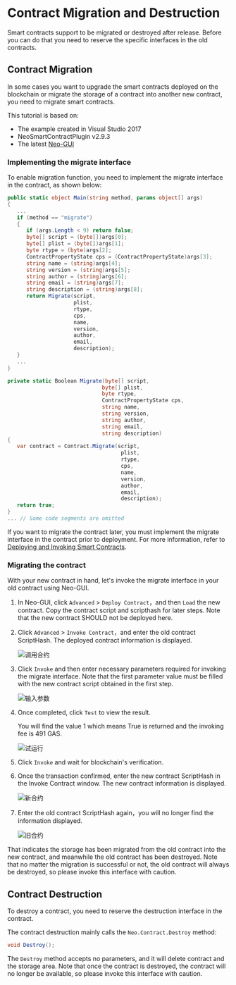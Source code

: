 # Contract Migration and Destruction

Smart contracts support to be migrated or destroyed after release. Before you can do that you need to reserve the specific interfaces in the old contracts.

## Contract Migration

In some cases you want to upgrade the smart contracts deployed on the blockchain or migrate the storage of a contract into another new contract, you need to migrate smart contracts.

This tutorial is based on:

- The example created in Visual Studio 2017
- NeoSmartContractPlugin v2.9.3
- The latest [Neo-GUI](https://github.com/neo-project/neo-gui/releases)

### Implementing the migrate interface

To enable migration function, you need to implement the migrate interface in the contract, as shown below:

```c#
public static object Main(string method, params object[] args)
{
   ...
   if (method == "migrate")
   {
      if (args.Length < 9) return false;
      byte[] script = (byte[])args[0];
      byte[] plist = (byte[])args[1];
      byte rtype = (byte)args[2];
      ContractPropertyState cps = (ContractPropertyState)args[3];
      string name = (string)args[4];
      string version = (string)args[5];
      string author = (string)args[6];
      string email = (string)args[7];
      string description = (string)args[8];
      return Migrate(script,
                     plist,
                     rtype,
                     cps,
                     name,
                     version,
                     author,
                     email,
                     description);
   }
   ...
}

private static Boolean Migrate(byte[] script,
                              byte[] plist,
                              byte rtype,
                              ContractPropertyState cps,
                              string name,
                              string version,
                              string author,
                              string email,
                              string description)
{
   var contract = Contract.Migrate(script,
                                    plist,
                                    rtype,
                                    cps,
                                    name,
                                    version,
                                    author,
                                    email,
                                    description);
   return true;
}
... // Some code segments are omitted
```

If you want to migrate the contract later, you must implement the migrate interface in the contract prior to deployment. For more information, refer to [Deploying and Invoking Smart Contracts](deploy/deploy.md).

### Migrating the contract

With your new contract in hand, let's invoke the migrate interface in your old contract using Neo-GUI.

1. In Neo-GUI, click `Advanced` > `Deploy Contract`，and then `Load` the new contract. Copy the contract script and scripthash for later steps. Note that the new contract SHOULD not be deployed here.

2. Click `Advanced` > `Invoke Contract`，and enter the old contract ScriptHash. The deployed contract information is displayed.

   ![调用合约](assets/migrate_m1.png)

3. Click `Invoke` and then enter necessary parameters required for invoking the migrate interface. Note that the first parameter value must be filled with the new contract script obtained in the first step.

   ![输入参数](assets/migrate_m2.png)

4. Once completed, click `Test` to view the result.

   You will find the value 1 which means True is returned and the invoking fee is 491 GAS.

   ![试运行](assets/migrate_m3.png)

5. Click `Invoke` and wait for blockchain's verification.

6. Once the transaction confirmed, enter the new contract ScriptHash in the Invoke Contract window. The new contract information is displayed. 

   ![新合约](assets/migrate_m4.png)

7. Enter the old contract ScriptHash again，you will no longer find the information displayed.

   ![旧合约](assets/migrate_m5.png)

That indicates the storage has been migrated from the old contract into the new contract, and meanwhile the old contract has been destroyed. Note that no matter the migration is successful or not, the old contract will always be destroyed, so please invoke this interface with caution.

## Contract Destruction

To destroy a contract, you need to reserve the destruction interface in the contract.

The contract destruction mainly calls the `Neo.Contract.Destroy` method:

```c#
void Destroy();
```

The `Destroy` method accepts no parameters, and it will delete contract and the storage area. Note that once the contract is destroyed, the contract will no longer be available, so please invoke this interface with caution.
